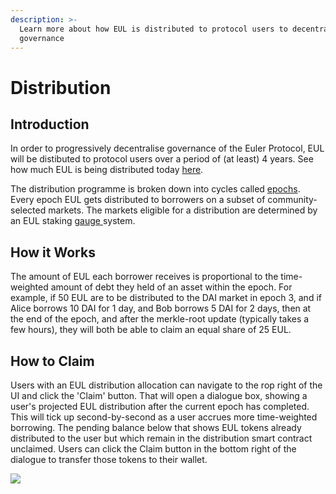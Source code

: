 ```yaml
---
description: >-
  Learn more about how EUL is distributed to protocol users to decentralise
  governance
---
```


# Distribution

## Introduction

In order to progressively decentralise governance of the Euler Protocol, EUL will be distibuted to protocol users over a period of (at least) 4 years. See how much EUL is being distributed today [here](https://app.euler.finance/gaugeweight).&#x20;

The distribution programme is broken down into cycles called [epochs](distribution-1.md). Every epoch EUL gets distributed to borrowers on a subset of community-selected markets. The markets eligible for a distribution are determined by an EUL staking [gauge ](gauges.md)system.

## How it Works

The amount of EUL each borrower receives is proportional to the time-weighted amount of debt they held of an asset within the epoch. For example, if 50 EUL are to be distributed to the DAI market in epoch 3, and if Alice borrows 10 DAI for 1 day, and Bob borrows 5 DAI for 2 days, then at the end of the epoch, and after the merkle-root update (typically takes a few hours), they will both be able to claim an equal share of 25 EUL.

## How to Claim

Users with an EUL distribution allocation can navigate to the rop right of the UI and click the 'Claim' button. That will open a dialogue box, showing a user's projected EUL distribution after the current epoch has completed. This will tick up second-by-second as a user accrues more time-weighted borrowing. The pending balance below that shows EUL tokens already distributed to the user but which remain in the distribution smart contract unclaimed. Users can click the Claim button in the bottom right of the dialogue to transfer those tokens to their wallet.

![](<../../.gitbook/assets/claim2 (1).png>)

